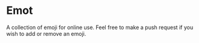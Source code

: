 # Emot
A collection of emoji for online use. Feel free to make a push request if you wish to add or remove an emoji.
